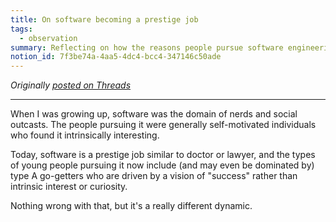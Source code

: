 ```yaml
---
title: On software becoming a prestige job
tags:
  - observation
summary: Reflecting on how the reasons people pursue software engineering has evolved
notion_id: 7f3be74a-4aa5-4dc4-bcc4-347146c50ade
---
```

_Originally_ [_posted on Threads_](https://www.threads.net/@captbaritone/post/CymXL0yPX3w)

---

When I was growing up, software was the domain of nerds and social outcasts. The people pursuing it were generally self-motivated individuals who found it intrinsically interesting.

Today, software is a prestige job similar to doctor or lawyer, and the types of young people pursuing it now include (and may even be dominated by) type A go-getters who are driven by a vision of "success" rather than intrinsic interest or curiosity.

Nothing wrong with that, but it's a really different dynamic.
